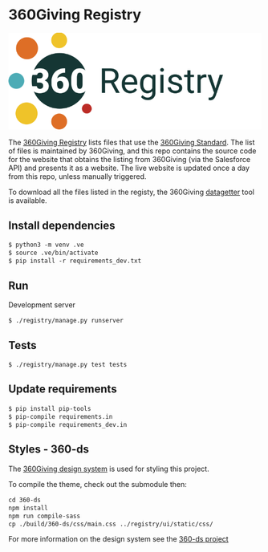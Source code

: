 # 360Giving Registry

![360Giving registry logo](registry/static/images/360-logos/360giving-registry.svg)

The [360Giving Registry](http://data.threesixtygiving.org) lists files that use the [360Giving Standard](http://standard.threesixtygiving.org). The list of files is maintained by 360Giving, and this repo contains the source code for the website that obtains the listing from 360Giving (via the Salesforce API) and presents it as a website. The live website is updated once a day from this repo, unless manually triggered.

To download all the files listed in the registy, the 360Giving [datagetter](https://github.com/ThreeSixtyGiving/datagetter) tool is available.

## Install dependencies

```
$ python3 -m venv .ve
$ source .ve/bin/activate
$ pip install -r requirements_dev.txt
```

## Run

Development server
```
$ ./registry/manage.py runserver
```

## Tests
```
$ ./registry/manage.py test tests
```

## Update requirements

```
$ pip install pip-tools
$ pip-compile requirements.in
$ pip-compile requirements_dev.in
```


## Styles - 360-ds

The [360Giving design system](https://github.com/ThreeSixtyGiving/360-ds) is used for styling this project.

To compile the theme, check out the submodule then:

```
cd 360-ds
npm install
npm run compile-sass
cp ./build/360-ds/css/main.css ../registry/ui/static/css/
```

For more information on the design system see the [360-ds project](https://github.com/ThreeSixtyGiving/360-ds)
